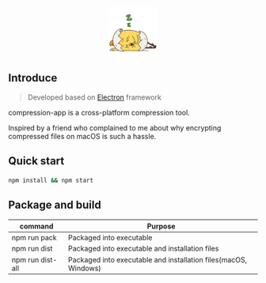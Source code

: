 <div align='center'>
  
  <img src='https://github.com/qaz7456/compression-app/blob/main/front-end/images/sleep.gif' width='100' />
</div>

## Introduce
> Developed based on [Electron][2] framework

compression-app is a cross-platform compression tool.

Inspired by a friend who complained to me about why encrypting compressed files on macOS is such a hassle.

## Quick start
```bash
npm install && npm start
```

## Package and build
|  command  |  Purpose  |
|    ---    |   ---     |
|  npm run pack | Packaged into executable  |
|  npm run dist  |  Packaged into executable and installation files |
|  npm run dist-all |  Packaged into executable and installation files(macOS, Windows) |

[1]: https://github.com/qaz7456/compression-app/blob/main/front-end/images/sleep.gif
[2]: https://www.electronjs.org/docs/latest/
